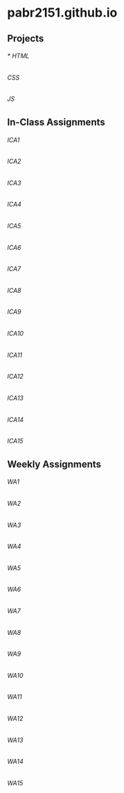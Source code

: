 # pabr2151.github.io


## Projects

###### * HTML
###### CSS
###### JS

## In-Class Assignments

###### ICA1
###### ICA2
###### ICA3
###### ICA4
###### ICA5
###### ICA6
###### ICA7
###### ICA8
###### ICA9
###### ICA10
###### ICA11
###### ICA12
###### ICA13
###### ICA14
###### ICA15

## Weekly Assignments

###### WA1
###### WA2
###### WA3
###### WA4
###### WA5
###### WA6
###### WA7
###### WA8
###### WA9
###### WA10
###### WA11
###### WA12
###### WA13
###### WA14
###### WA15

